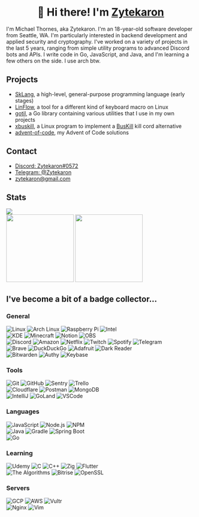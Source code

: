 <h1 align="center">👋 Hi there! I'm <a href="https://zyte.dev" target="_blank">Zytekaron</a></h1>

I'm Michael Thornes, aka Zytekaron. I'm an 18-year-old software developer from Seattle, WA. I'm particularly interested in backend development and applied security and cryptography. I've worked on a variety of projects in the last 5 years, ranging from simple utility programs to advanced Discord bots and APIs. I write code in Go, JavaScript, and Java, and I'm learning a few others on the side. I use arch btw.

## Projects

- [SkLang](https://github.com/Zytekaron/sk-js), a high-level, general-purpose programming language (early stages)
- [LinFlow](https://github.com/Zytekaron/LinFloww), a tool for a different kind of keyboard macro on Linux
- [gotil](https://github.com/Zytekaron/gotil), a Go library containing various utilities that I use in my own projects
- [xbuskill](https://github.com/Zytekaron/xbuskill), a Linux program to implement a [BusKill](https://github.com/BusKill) kill cord alternative
- [advent-of-code](https://github.com/Zytekaron/advent-of-code), my Advent of Code solutions

## Contact

- [Discord: Zytekaron#0572](https://discord.com/users/272659147974115328)
- [Telegram: @Zytekaron](https://t.me/Zytekaron)
- [zytekaron@gmail.com](mailto:zytekaron@gmail.com)

## Stats

<div>
    <img src="https://visitor-badge.glitch.me/badge?page_id=zytekaron.zytekaron">
</div>

<div> 
    <!-- <img height="180em" src="https://github-readme-streak-stats.herokuapp.com/?user=Zytekaron&theme=dark" /> -->
    <img height="180em" src="https://github-readme-stats.vercel.app/api/?username=Zytekaron&count_private=true&show_icons=true&theme=dark"/>
    <img height="180em" src="https://github-readme-stats.vercel.app/api/top-langs/?username=Zytekaron&layout=compact&langs_count=8&hide=HCL&theme=dark"/>
</div>

## I've become a bit of a badge collector...

<!-- https://home.aveek.io/GitHub-Profile-Badges/ -->
<!-- Excluded: QEMU Tails VLC YouTube Twitter Semver Namecheap Quora Medium PayPal CashApp Venmo PostgreSQL SQLite TOR Elixir -->

### General

![Linux](https://img.shields.io/badge/Linux-FCC624.svg?style=flat-square&logo=Linux&logoColor=black)
![Arch Linux](https://img.shields.io/badge/Arch%20Linux-1793D1.svg?style=flat-square&logo=Arch-Linux&logoColor=white)
![Raspberry Pi](https://img.shields.io/badge/Raspberry%20Pi-A22846.svg?style=flat-square&logo=Raspberry-Pi&logoColor=white)
![Intel](https://img.shields.io/badge/Intel-0071C5.svg?style=flat-square&logo=Intel&logoColor=white)
<br>
![KDE](https://img.shields.io/badge/KDE-1D99F3.svg?style=flat-square&logo=KDE&logoColor=white)
![Minecraft](https://img.shields.io/badge/Minecraft-62B47A.svg?style=flat-square&logo=Minecraft&logoColor=white)
![Notion](https://img.shields.io/badge/Notion-000000.svg?style=flat-square&logo=Notion&logoColor=white)
![OBS](https://img.shields.io/badge/OBS%20Studio-302E31.svg?style=flat-square&logo=OBS-Studio&logoColor=white)
<br>
![Discord](https://img.shields.io/badge/Discord-5865F2.svg?style=flat-square&logo=Discord&logoColor=white)
![Amazon](https://img.shields.io/badge/Amazon-FF9900.svg?style=flat-square&logo=Amazon&logoColor=white)
![Netflix](https://img.shields.io/badge/Netflix-E50914.svg?style=flat-square&logo=Netflix&logoColor=white)
![Twitch](https://img.shields.io/badge/Twitch-9146FF.svg?style=flat-square&logo=Twitch&logoColor=white)
![Spotify](https://img.shields.io/badge/Spotify-1DB954.svg?style=flat-square&logo=Spotify&logoColor=white)
![Telegram](https://img.shields.io/badge/Telegram-26A5E4.svg?style=flat-square&logo=Telegram&logoColor=white)
<br>
![Brave](https://img.shields.io/badge/Brave-FB542B.svg?style=flat-square&logo=Brave&logoColor=white)
![DuckDuckGo](https://img.shields.io/badge/DuckDuckGo-DE5833.svg?style=flat-square&logo=DuckDuckGo&logoColor=white)
![Adafruit](https://img.shields.io/badge/Adafruit-000000.svg?style=flat-square&logo=Adafruit&logoColor=white)
![Dark Reader](https://img.shields.io/badge/Dark%20Reader-141E24.svg?style=flat-square&logo=Dark-Reader&logoColor=white)
<br>
![Bitwarden](https://img.shields.io/badge/Bitwarden-175DDC.svg?style=flat-square&logo=Bitwarden&logoColor=white)
![Authy](https://img.shields.io/badge/Authy-EC1C24.svg?style=flat-square&logo=Authy&logoColor=white)
![Keybase](https://img.shields.io/badge/Keybase-33A0FF.svg?style=flat-square&logo=Keybase&logoColor=white)

### Tools

![Git](https://img.shields.io/badge/Git-F05032.svg?style=flat-square&logo=Git&logoColor=white)
![GitHub](https://img.shields.io/badge/GitHub-181717.svg?style=flat-square&logo=GitHub&logoColor=white)
![Sentry](https://img.shields.io/badge/Sentry-362D59.svg?style=flat-square&logo=Sentry&logoColor=white)
![Trello](https://img.shields.io/badge/Trello-0052CC.svg?style=flat-square&logo=Trello&logoColor=white)
<br>
![Cloudflare](https://img.shields.io/badge/Cloudflare-F38020.svg?style=flat-square&logo=Cloudflare&logoColor=white)
![Postman](https://img.shields.io/badge/Postman-FF6C37.svg?style=flat-square&logo=Postman&logoColor=white) ![MongoDB](https://img.shields.io/badge/MongoDB-47A248.svg?style=flat-square&logo=MongoDB&logoColor=white)
<br>
![IntelliJ](https://img.shields.io/badge/IntelliJ%20IDEA-000000.svg?style=flat-square&logo=IntelliJ-IDEA&logoColor=white)
![GoLand](https://img.shields.io/badge/GoLand-000000.svg?style=flat-square&logo=GoLand&logoColor=white)
![VSCode](https://img.shields.io/badge/Visual%20Studio%20Code-007ACC.svg?style=flat-square&logo=Visual-Studio-Code&logoColor=white)

### Languages

![JavaScript](https://img.shields.io/badge/JavaScript-F7DF1E.svg?style=flat-square&logo=JavaScript&logoColor=black)
![Node.js](https://img.shields.io/badge/Node.js-339933.svg?style=flat-square&logo=nodedotjs&logoColor=white)
![NPM](https://img.shields.io/badge/npm-CB3837.svg?style=flat-square&logo=npm&logoColor=white)
<br>
![Java](https://img.shields.io/badge/Java-007396.svg?style=flat-square&logo=Java&logoColor=white)
![Gradle](https://img.shields.io/badge/Gradle-02303A.svg?style=flat-square&logo=Gradle&logoColor=white)
![Spring Boot](https://img.shields.io/badge/Spring%20Boot-6DB33F.svg?style=flat-square&logo=Spring-Boot&logoColor=white)
<br>
![Go](https://img.shields.io/badge/Go-00ADD8.svg?style=flat-square&logo=Go&logoColor=white)

### Learning

![Udemy](https://img.shields.io/badge/Udemy-A435F0.svg?style=flat-square&logo=Udemy&logoColor=white)
![C](https://img.shields.io/badge/C-A8B9CC.svg?style=flat-square&logo=C&logoColor=black)
![C++](https://img.shields.io/badge/C++-00599C.svg?style=flat-square&logo=C++&logoColor=white)
![Zig](https://img.shields.io/badge/Zig-F7A41D.svg?style=flat-square&logo=Zig&logoColor=white)
![Flutter](https://img.shields.io/badge/Flutter-02569B.svg?style=flat-square&logo=Flutter&logoColor=white)
<br>
![The Algorithms](https://img.shields.io/badge/The%20Algorithms-00BCB4.svg?style=flat-square&logo=The-Algorithms&logoColor=white)
![Bitrise](https://img.shields.io/badge/Bitrise-683D87.svg?style=flat-square&logo=Bitrise&logoColor=white)
![OpenSSL](https://img.shields.io/badge/OpenSSL-721412.svg?style=flat-square&logo=OpenSSL&logoColor=white)

### Servers

![GCP](https://img.shields.io/badge/Google%20Cloud-4285F4.svg?style=flat-square&logo=Google-Cloud&logoColor=white)
![AWS](https://img.shields.io/badge/Amazon%20AWS-232F3E.svg?style=flat-square&logo=Amazon-AWS&logoColor=white)
![Vultr](https://img.shields.io/badge/Vultr-007BFC.svg?style=flat-square&logo=Vultr&logoColor=white)
<br>
![Nginx](https://img.shields.io/badge/NGINX-009639.svg?style=flat-square&logo=NGINX&logoColor=white)
![Vim](https://img.shields.io/badge/Vim-019733.svg?style=flat-square&logo=Vim&logoColor=white)
